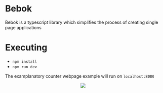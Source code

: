 # Bebok
Bebok is a typescript library which simplifies the process of creating single page applications

# Executing
- `npm install`
- `npm run dev`

The examplanatory counter webpage example will run on `localhost:8080`

<div align="center">
    <img src='https://media.giphy.com/media/LnQe6m25FYodro3p31/giphy.gif' />
</div>
